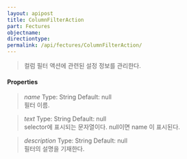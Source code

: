```yaml
---
layout: apipost
title: ColumnFilterAction
part: Fectures
objectname: 
directiontype: 
permalink: /api/fectures/ColumnFilterAction/
---
```



> 컬럼 필터 액션에 관련된 설정 정보를 관리한다.

#### Properties

> *name*
> Type: String 
> Default:  null    
> 필터 이름. 

> *text*
> Type: String 
> Default: null   
> selector에 표시되는 문자열이다. null이면 name 이 표시된다.

> *description*
> Type: String 
> Default:  null    
> 필터의 설명을 기재한다.
